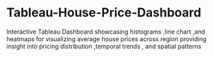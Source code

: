 # Tableau-House-Price-Dashboard
Interactive Tableau Dashboard showcasing histograms ,line chart ,and heatmaps for visualizing average house prices across region providing insight into pricing distribution ,temporal trends , and spatial patterns
